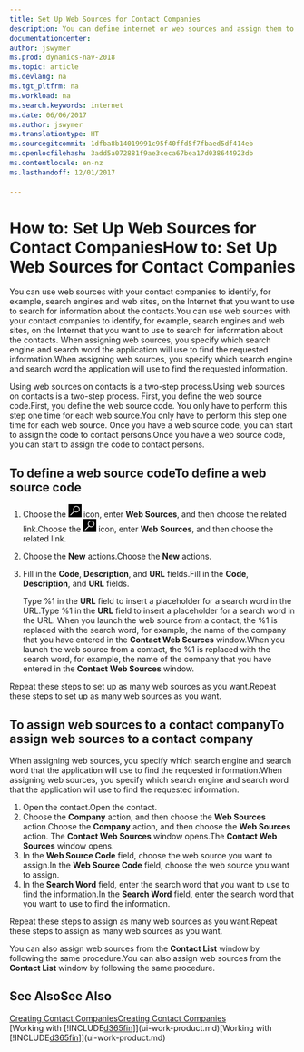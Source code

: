 ```yaml
---
title: Set Up Web Sources for Contact Companies
description: You can define internet or web sources and assign them to a contact company to help identify how you want to search for information about your contacts.
documentationcenter: 
author: jswymer
ms.prod: dynamics-nav-2018
ms.topic: article
ms.devlang: na
ms.tgt_pltfrm: na
ms.workload: na
ms.search.keywords: internet
ms.date: 06/06/2017
ms.author: jswymer
ms.translationtype: HT
ms.sourcegitcommit: 1dfba8b14019991c95f40ffd5f7fbaed5df414eb
ms.openlocfilehash: 3add5a072881f9ae3ceca67bea17d038644923db
ms.contentlocale: en-nz
ms.lasthandoff: 12/01/2017

---
```

# <a name="how-to-set-up-web-sources-for-contact-companies"></a><span data-ttu-id="fd505-103">How to: Set Up Web Sources for Contact Companies</span><span class="sxs-lookup"><span data-stu-id="fd505-103">How to: Set Up Web Sources for Contact Companies</span></span>
<span data-ttu-id="fd505-104">You can use web sources with your contact companies to identify, for example, search engines and web sites, on the Internet that you want to use to search for information about the contacts.</span><span class="sxs-lookup"><span data-stu-id="fd505-104">You can use web sources with your contact companies to identify, for example, search engines and web sites, on the Internet that you want to use to search for information about the contacts.</span></span> <span data-ttu-id="fd505-105">When assigning web sources, you specify which search engine and search word the application will use to find the requested information.</span><span class="sxs-lookup"><span data-stu-id="fd505-105">When assigning web sources, you specify which search engine and search word the application will use to find the requested information.</span></span>

<span data-ttu-id="fd505-106">Using web sources on contacts is a two-step process.</span><span class="sxs-lookup"><span data-stu-id="fd505-106">Using web sources on contacts is a two-step process.</span></span> <span data-ttu-id="fd505-107">First, you define the web source code.</span><span class="sxs-lookup"><span data-stu-id="fd505-107">First, you define the web source code.</span></span> <span data-ttu-id="fd505-108">You only have to perform this step one time for each web source.</span><span class="sxs-lookup"><span data-stu-id="fd505-108">You only have to perform this step one time for each web source.</span></span> <span data-ttu-id="fd505-109">Once you have a web source code, you can start to assign the code to contact persons.</span><span class="sxs-lookup"><span data-stu-id="fd505-109">Once you have a web source code, you can start to assign the code to contact persons.</span></span>

## <a name="to-define-a-web-source-code"></a><span data-ttu-id="fd505-110">To define a web source code</span><span class="sxs-lookup"><span data-stu-id="fd505-110">To define a web source code</span></span>
1. <span data-ttu-id="fd505-111">Choose the ![Search for Page or Report](media/ui-search/search_small.png "Search for Page or Report icon") icon, enter **Web Sources**, and then choose the related link.</span><span class="sxs-lookup"><span data-stu-id="fd505-111">Choose the ![Search for Page or Report](media/ui-search/search_small.png "Search for Page or Report icon") icon, enter **Web Sources**, and then choose the related link.</span></span>
2. <span data-ttu-id="fd505-112">Choose the **New** actions.</span><span class="sxs-lookup"><span data-stu-id="fd505-112">Choose the **New** actions.</span></span>
3. <span data-ttu-id="fd505-113">Fill in the **Code**, **Description**, and **URL** fields.</span><span class="sxs-lookup"><span data-stu-id="fd505-113">Fill in the **Code**, **Description**, and **URL** fields.</span></span>

    <span data-ttu-id="fd505-114">Type %1 in the **URL** field to insert a placeholder for a search word in the URL.</span><span class="sxs-lookup"><span data-stu-id="fd505-114">Type %1 in the **URL** field to insert a placeholder for a search word in the URL.</span></span> <span data-ttu-id="fd505-115">When you launch the web source from a contact, the %1 is replaced with the search word, for example, the name of the company that you have entered in the **Contact Web Sources** window.</span><span class="sxs-lookup"><span data-stu-id="fd505-115">When you launch the web source from a contact, the %1 is replaced with the search word, for example, the name of the company that you have entered in the **Contact Web Sources** window.</span></span>

<span data-ttu-id="fd505-116">Repeat these steps to set up as many web sources as you want.</span><span class="sxs-lookup"><span data-stu-id="fd505-116">Repeat these steps to set up as many web sources as you want.</span></span>

## <a name="to-assign-web-sources-to-a-contact-company"></a><span data-ttu-id="fd505-117">To assign web sources to a contact company</span><span class="sxs-lookup"><span data-stu-id="fd505-117">To assign web sources to a contact company</span></span>
<span data-ttu-id="fd505-118">When assigning web sources, you specify which search engine and search word that the application will use to find the requested information.</span><span class="sxs-lookup"><span data-stu-id="fd505-118">When assigning web sources, you specify which search engine and search word that the application will use to find the requested information.</span></span>

1. <span data-ttu-id="fd505-119">Open the contact.</span><span class="sxs-lookup"><span data-stu-id="fd505-119">Open the contact.</span></span>
2. <span data-ttu-id="fd505-120">Choose the **Company** action, and then choose the **Web Sources** action.</span><span class="sxs-lookup"><span data-stu-id="fd505-120">Choose the **Company** action, and then choose the **Web Sources** action.</span></span> <span data-ttu-id="fd505-121">The **Contact Web Sources** window opens.</span><span class="sxs-lookup"><span data-stu-id="fd505-121">The **Contact Web Sources** window opens.</span></span>
3. <span data-ttu-id="fd505-122">In the **Web Source Code** field, choose the web source you want to assign.</span><span class="sxs-lookup"><span data-stu-id="fd505-122">In the **Web Source Code** field, choose the web source you want to assign.</span></span>
4. <span data-ttu-id="fd505-123">In the **Search Word** field, enter the search word that you want to use to find the information.</span><span class="sxs-lookup"><span data-stu-id="fd505-123">In the **Search Word** field, enter the search word that you want to use to find the information.</span></span>

<span data-ttu-id="fd505-124">Repeat these steps to assign as many web sources as you want.</span><span class="sxs-lookup"><span data-stu-id="fd505-124">Repeat these steps to assign as many web sources as you want.</span></span>

<span data-ttu-id="fd505-125">You can also assign web sources from the **Contact List** window by following the same procedure.</span><span class="sxs-lookup"><span data-stu-id="fd505-125">You can also assign web sources from the **Contact List** window by following the same procedure.</span></span>

## <a name="see-also"></a><span data-ttu-id="fd505-126">See Also</span><span class="sxs-lookup"><span data-stu-id="fd505-126">See Also</span></span>
[<span data-ttu-id="fd505-127">Creating Contact Companies</span><span class="sxs-lookup"><span data-stu-id="fd505-127">Creating Contact Companies</span></span>](marketing-create-contact-companies.md)  
<span data-ttu-id="fd505-128">[Working with [!INCLUDE[d365fin](includes/d365fin_md.md)]](ui-work-product.md)</span><span class="sxs-lookup"><span data-stu-id="fd505-128">[Working with [!INCLUDE[d365fin](includes/d365fin_md.md)]](ui-work-product.md)</span></span>

